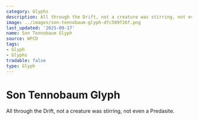 ```yaml
---
category: Glyphs
description: All through the Drift, not a creature was stirring, not even a Predasite.
image: ../images/son-tennobaum-glyph-dfc509f26f.png
last_updated: '2025-09-17'
name: Son Tennobaum Glyph
source: WFCD
tags:
- Glyph
- Glyphs
tradable: false
type: Glyph
---
```


# Son Tennobaum Glyph

All through the Drift, not a creature was stirring, not even a Predasite.

